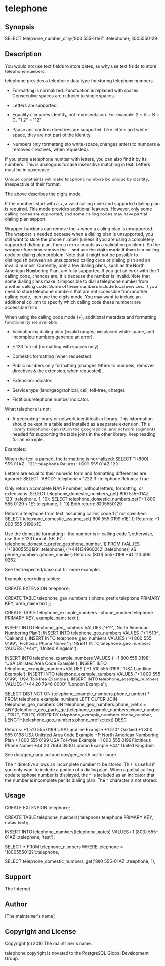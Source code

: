 telephone
=========

Synopsis
--------

  SELECT telephone_number_only('800 555-01AZ'::telephone);
  8005550129

Description
-----------

You would not use text fields to store dates, so why use text fields to store
telephone numbers.

telephone provides a telephone data type for storing telephone numbers.

* Formatting is normalized.  Punctuation is replaced with spaces.  Consecutive
  spaces are reduced to single spaces.

* Letters are supported.

* Equality compares identity, not representation.  For example: 2 = A = B = C,
  "1 2" = "12"

* Pause and confirm directives are supported.  Like letters and white-space,
  they are not part of the identity.

* Numbers only formatting (no white-space, changes letters to numbers & removes
  directives, when requested).

If you store a telephone number with letters, you can also find it by its
numbers.  This is analogous to case insensitive matching in text.  Letters must
be in uppercase.

Unique constraints will make telephone numbers be unique by identity,
irrespective of their format.

The above describes the digits mode.

If the numbers start with a +, a valid calling code and supported dialing plan
is required.  This mode provides additional features.  However, only some
calling codes are supported, and some calling codes may have partial dialing
plan support.

Wrapper functions can remove the + when a dialing plan is unsupported.  The
wrapper is needed because when a dialing plan is unsupported, you still want to
store the phone number (unless if you are using a completely supported dialing
plan, then an error counts as a validation problem).  So the wrapper functions
remove the + and use the digits mode if there is a calling code or dialing plan
problem.  Note that it might not be possible to distinguish between an
unsupported calling code or dialing plan and an invalid number.  Currently, only
a few dialing plans, such as the North American Numbering Plan, are fully
supported.  If you get an error with the 1 calling code, chances are, it is
because the number is invalid.  Note that some dialing plans make it impossible
to dial a telephone number from another calling code.  Some of these numbers
include local services.  If you need to store telephone numbers that are not
accessible from another calling code, then use the digits mode.  You may want to
include an additional column to specify which calling code these numbers are
accessible from.

When using the calling code mode (+), additional metadata and formatting
functionality are available:

* Validation by dialing plan (invalid ranges, misplaced white-space, and
  incomplete numbers generate an error).

* E.123 format (formatting with spaces only).

* Domestic formatting (when requested).

* Public numbers only formatting (changes letters to numbers, removes directives
  & the extension, when requested).

* Extension indicator.

* Service type (land/geographical, cell, toll-free, charge).

* Fictitious telephone number indicator.

What telephone is not:

* A geocoding library or network identification library.  This information
  should be kept in a table and installed as a separate extension.  This library
  (telephone) can return the geographical and network segments needed for
  supporting the table joins in the other library.  Keep reading for an example.

Examples:

When the text is parsed, the formatting is normalized:
SELECT '1 (800) -  555.01AZ  ;  123'::telephone
Returns: 1 800 555 01AZ;123

Letters are equal to their numeric form and formatting differences are ignored:
SELECT 'ABCD'::telephone = '222 3'::telephone
Returns: True

Only return a complete NANP number, without letters, formatting, or extensions:
SELECT telephone_domestic_numbers_get('800 555-01AZ 123'::telephone, 1, 10);
SELECT telephone_domestic_numbers_get('+1 800 555 0129 x 1E'::telephone, 1, 10)
Both return: 8005550129

Return a telephone from text, assuming calling code 1 if not specified:
SELECT telephone_domestic_assume_set('800 555 0199 x1E', 1)
Returns: +1 800 555 0199 x1E

Use the domestic formatting if the number is in calling code 1, otherwise, use
the E.123 format:
SELECT telephone_domestic_prefer_get(phone_number, 1)
FROM (VALUES
    ('+18005550199'::telephone),
    ('+441134960262'::telephone)) AS phone_numbers (phone_number)
Returns:
(800) 555-0199
+44 113 496 0262

See test/expected/base.out for more examples.

Example geocoding tables:

CREATE EXTENSION telephone;

CREATE TABLE telephone_geo_numbers (
    phone_prefix telephone PRIMARY KEY,
    area_name text
);

CREATE TABLE telephone_example_numbers (
    phone_number telephone PRIMARY KEY,
    example_name text
);

INSERT INTO telephone_geo_numbers VALUES ('+1^', 'North American Numbering Plan');
INSERT INTO telephone_geo_numbers VALUES ('+1 510^', 'Oakland');
INSERT INTO telephone_geo_numbers VALUES ('+1 800 555 0199', 'Fictitious Phone Numer');
INSERT INTO telephone_geo_numbers VALUES ('+44^', 'United Kingdom');

INSERT INTO telephone_example_numbers VALUES ('+1 800 555 0198', 'USA Unlisted Area Code Example');
INSERT INTO telephone_example_numbers VALUES ('+1 510 555 0199', 'USA Landline Example');
INSERT INTO telephone_example_numbers VALUES ('+1 800 555 0199', 'USA Toll-free Example');
INSERT INTO telephone_example_numbers VALUES ('+44 20 7946 0000', 'London Example');

SELECT  DISTINCT ON (telephone_example_numbers.phone_number)
        *
FROM    telephone_example_numbers LEFT OUTER JOIN
        telephone_geo_numbers ON
        telephone_geo_numbers.phone_prefix = ANY(telephone_geo_parts_get(telephone_example_numbers.phone_number, TRUE, TRUE))
ORDER BY telephone_example_numbers.phone_number, LENGTH(telephone_geo_numbers.phone_prefix::text) DESC

Returns:
+1 510 555 0199     USA Landline Example            +1 510^         Oakland
+1 800 555 0198     USA Unlisted Area Code Example  +1^             North American Numbering Plan
+1 800 555 0199     USA Toll-free Example           +1 800 555 0199 Fictitious Phone Numer
+44 20 7946 0000    London Example                  +44^            United Kingdom

See doc/geo_nanp.sql and doc/geo_earth.sql for more.

The ^ directive allows an incomplete number to be stored.  This is useful if you
only want to include a portion of a dialing plan.  When a partial calling code
telephone number is displayed, the ^ is included as an indicator that the number
is incomplete per its dialing plan.  The ^ character is not stored.

Usage
-----

CREATE EXTENSION telephone;

CREATE TABLE telephone_numbers(
  telephone telephone PRIMARY KEY,
  notes     text);

INSERT INTO telephone_numbers(telephone, notes)
VALUES ('1 (800) 555-01AZ'::telephone, 'test');

SELECT * FROM telephone_numbers WHERE telephone = '18005550129'::telephone;

SELECT telephone_domestic_numbers_get('800 555-01AZ'::telephone, 1);

Support
-------

  The Internet.

Author
------

[The maintainer's name]

Copyright and License
---------------------

Copyright (c) 2016 The maintainer's name.

telephone copyright is novated to the PostgreSQL Global Development Group.
